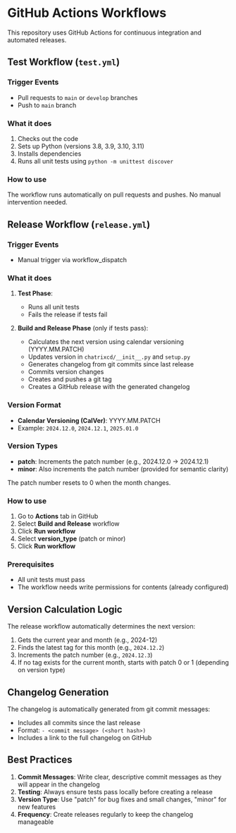# GitHub Actions Workflows

This repository uses GitHub Actions for continuous integration and automated releases.

## Test Workflow (`test.yml`)

### Trigger Events
- Pull requests to `main` or `develop` branches
- Push to `main` branch

### What it does
1. Checks out the code
2. Sets up Python (versions 3.8, 3.9, 3.10, 3.11)
3. Installs dependencies
4. Runs all unit tests using `python -m unittest discover`

### How to use
The workflow runs automatically on pull requests and pushes. No manual intervention needed.

## Release Workflow (`release.yml`)

### Trigger Events
- Manual trigger via workflow_dispatch

### What it does
1. **Test Phase**:
   - Runs all unit tests
   - Fails the release if tests fail

2. **Build and Release Phase** (only if tests pass):
   - Calculates the next version using calendar versioning (YYYY.MM.PATCH)
   - Updates version in `chatrixcd/__init__.py` and `setup.py`
   - Generates changelog from git commits since last release
   - Commits version changes
   - Creates and pushes a git tag
   - Creates a GitHub release with the generated changelog

### Version Format
- **Calendar Versioning (CalVer)**: YYYY.MM.PATCH
- Example: `2024.12.0`, `2024.12.1`, `2025.01.0`

### Version Types
- **patch**: Increments the patch number (e.g., 2024.12.0 → 2024.12.1)
- **minor**: Also increments the patch number (provided for semantic clarity)

The patch number resets to 0 when the month changes.

### How to use
1. Go to **Actions** tab in GitHub
2. Select **Build and Release** workflow
3. Click **Run workflow**
4. Select **version_type** (patch or minor)
5. Click **Run workflow**

### Prerequisites
- All unit tests must pass
- The workflow needs write permissions for contents (already configured)

## Version Calculation Logic

The release workflow automatically determines the next version:

1. Gets the current year and month (e.g., 2024-12)
2. Finds the latest tag for this month (e.g., `2024.12.2`)
3. Increments the patch number (e.g., `2024.12.3`)
4. If no tag exists for the current month, starts with patch 0 or 1 (depending on version type)

## Changelog Generation

The changelog is automatically generated from git commit messages:
- Includes all commits since the last release
- Format: `- <commit message> (<short hash>)`
- Includes a link to the full changelog on GitHub

## Best Practices

1. **Commit Messages**: Write clear, descriptive commit messages as they will appear in the changelog
2. **Testing**: Always ensure tests pass locally before creating a release
3. **Version Type**: Use "patch" for bug fixes and small changes, "minor" for new features
4. **Frequency**: Create releases regularly to keep the changelog manageable
